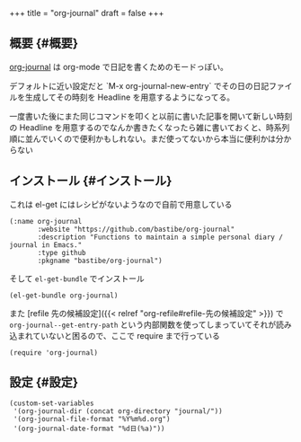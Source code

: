 +++
title = "org-journal"
draft = false
+++

## 概要 {#概要}

[org-journal](https://github.com/bastibe/org-journal) は org-mode で日記を書くためのモードっぽい。

デフォルトに近い設定だと
\`M-x org-journal-new-entry\` でその日の日記ファイルを生成してその時刻を Headline を用意するようになってる。

一度書いた後にまた同じコマンドを叩くと以前に書いた記事を開いて新しい時刻の Headline を用意するのでなんか書きたくなったら雑に書いておくと、時系列順に並んでいくので便利かもしれない。まだ使ってないから本当に便利かは分からない


## インストール {#インストール}

これは el-get にはレシピがないようなので自前で用意している

```emacs-lisp
(:name org-journal
       :website "https://github.com/bastibe/org-journal"
       :description "Functions to maintain a simple personal diary / journal in Emacs."
       :type github
       :pkgname "bastibe/org-journal")
```

そして `el-get-bundle` でインストール

```emacs-lisp
(el-get-bundle org-journal)
```

また [refile 先の候補設定]({{< relref "org-refile#refile-先の候補設定" >}}) で `org-journal--get-entry-path` という内部関数を使ってしまっていてそれが読み込まれていないと困るので、ここで require まで行っている

```emacs-lisp
(require 'org-journal)
```


## 設定 {#設定}

```emacs-lisp
(custom-set-variables
 '(org-journal-dir (concat org-directory "journal/"))
 '(org-journal-file-format "%Y%m%d.org")
 '(org-journal-date-format "%d日(%a)"))
```
